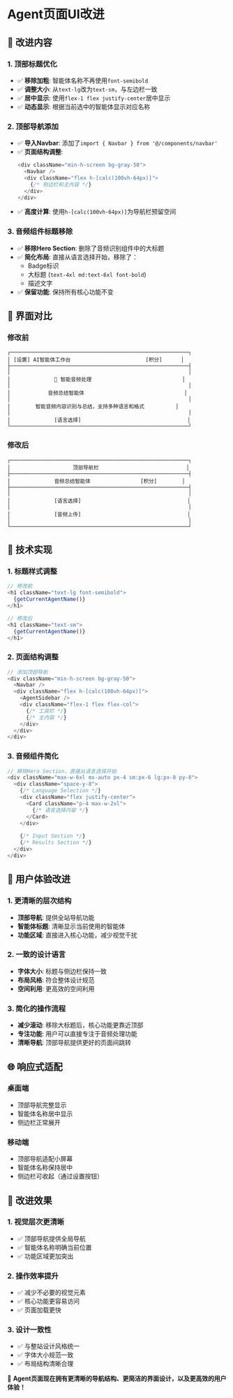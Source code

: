 # Agent页面UI改进

## 🎯 改进内容

### 1. 顶部标题优化
- ✅ **移除加粗**: 智能体名称不再使用`font-semibold`
- ✅ **调整大小**: 从`text-lg`改为`text-sm`，与左边栏一致
- ✅ **居中显示**: 使用`flex-1 flex justify-center`居中显示
- ✅ **动态显示**: 根据当前选中的智能体显示对应名称

### 2. 顶部导航添加
- ✅ **导入Navbar**: 添加了`import { Navbar } from '@/components/navbar'`
- ✅ **页面结构调整**: 
  ```typescript
  <div className="min-h-screen bg-gray-50">
    <Navbar />
    <div className="flex h-[calc(100vh-64px)]">
      {/* 侧边栏和主内容 */}
    </div>
  </div>
  ```
- ✅ **高度计算**: 使用`h-[calc(100vh-64px)]`为导航栏预留空间

### 3. 音频组件标题移除
- ✅ **移除Hero Section**: 删除了音频识别组件中的大标题
- ✅ **简化布局**: 直接从语言选择开始，移除了：
  - Badge标识
  - 大标题 (`text-4xl md:text-6xl font-bold`)
  - 描述文字
- ✅ **保留功能**: 保持所有核心功能不变

## 🎨 界面对比

### 修改前
```
┌─────────────────────────────────────────────────────────┐
│ [设置] AI智能体工作台                        [积分]      │
├─────────────────────────────────────────────────────────┤
│                                                         │
│              🧠 智能音频处理                             │
│                                                         │
│            音频总结智能体                                │
│                                                         │
│        智能音频内容识别与总结，支持多种语言和格式          │
│                                                         │
│              [语言选择]                                  │
└─────────────────────────────────────────────────────────┘
```

### 修改后
```
┌─────────────────────────────────────────────────────────┐
│                    顶部导航栏                            │
├─────────────────────────────────────────────────────────┤
│              音频总结智能体                [积分]        │
├─────────────────────────────────────────────────────────┤
│                                                         │
│              [语言选择]                                  │
│                                                         │
│              [音频上传]                                  │
│                                                         │
└─────────────────────────────────────────────────────────┘
```

## 🔧 技术实现

### 1. 标题样式调整
```typescript
// 修改前
<h1 className="text-lg font-semibold">
  {getCurrentAgentName()}
</h1>

// 修改后
<h1 className="text-sm">
  {getCurrentAgentName()}
</h1>
```

### 2. 页面结构调整
```typescript
// 添加顶部导航
<div className="min-h-screen bg-gray-50">
  <Navbar />
  <div className="flex h-[calc(100vh-64px)]">
    <AgentSidebar />
    <div className="flex-1 flex flex-col">
      {/* 工具栏 */}
      {/* 主内容 */}
    </div>
  </div>
</div>
```

### 3. 音频组件简化
```typescript
// 移除Hero Section，直接从语言选择开始
<div className="max-w-6xl mx-auto px-4 sm:px-6 lg:px-8 py-8">
  <div className="space-y-8">
    {/* Language Selection */}
    <div className="flex justify-center">
      <Card className="p-4 max-w-2xl">
        {/* 语言选择内容 */}
      </Card>
    </div>
    
    {/* Input Section */}
    {/* Results Section */}
  </div>
</div>
```

## 🎯 用户体验改进

### 1. 更清晰的层次结构
- **顶部导航**: 提供全站导航功能
- **智能体标题**: 清晰显示当前使用的智能体
- **功能区域**: 直接进入核心功能，减少视觉干扰

### 2. 一致的设计语言
- **字体大小**: 标题与侧边栏保持一致
- **布局风格**: 符合整体设计规范
- **空间利用**: 更高效的空间利用

### 3. 简化的操作流程
- **减少滚动**: 移除大标题后，核心功能更靠近顶部
- **专注功能**: 用户可以直接专注于音频处理功能
- **清晰导航**: 顶部导航提供更好的页面间跳转

## 🌐 响应式适配

### 桌面端
- 顶部导航完整显示
- 智能体名称居中显示
- 侧边栏正常展开

### 移动端
- 顶部导航适配小屏幕
- 智能体名称保持居中
- 侧边栏可收起（通过设置按钮）

## 🎉 改进效果

### 1. 视觉层次更清晰
- ✅ 顶部导航提供全局导航
- ✅ 智能体名称明确当前位置
- ✅ 功能区域更加突出

### 2. 操作效率提升
- ✅ 减少不必要的视觉元素
- ✅ 核心功能更容易访问
- ✅ 页面加载更快

### 3. 设计一致性
- ✅ 与整站设计风格统一
- ✅ 字体大小规范一致
- ✅ 布局结构清晰合理

🎊 **Agent页面现在拥有更清晰的导航结构、更简洁的界面设计，以及更高效的用户体验！**
